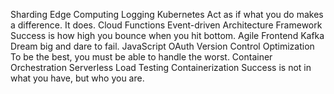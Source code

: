 Sharding Edge Computing Logging Kubernetes Act as if what you do makes a difference. It does. Cloud Functions Event-driven Architecture Framework Success is how high you bounce when you hit bottom. Agile Frontend Kafka Dream big and dare to fail. JavaScript
OAuth Version Control Optimization To be the best, you must be able to handle the worst. Container Orchestration Serverless Load Testing Containerization Success is not in what you have, but who you are.
